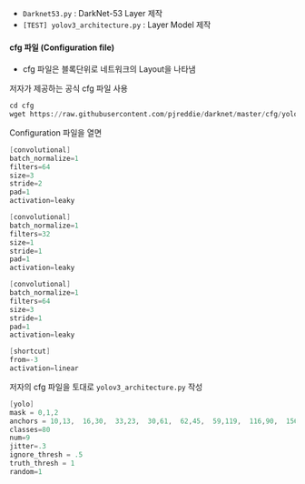 - ```Darknet53.py``` : DarkNet-53 Layer 제작
- ```[TEST] yolov3_architecture.py``` : Layer Model 제작

#### cfg 파일 (Configuration file)

- cfg 파일은 블록단위로 네트워크의 Layout을 나타냄

저자가 제공하는 공식 cfg 파일 사용  

```python
cd cfg
wget https://raw.githubusercontent.com/pjreddie/darknet/master/cfg/yolov3.cfg
```

Configuration 파일을 열면

```c
[convolutional]
batch_normalize=1
filters=64
size=3
stride=2
pad=1
activation=leaky

[convolutional]
batch_normalize=1
filters=32
size=1
stride=1
pad=1
activation=leaky

[convolutional]
batch_normalize=1
filters=64
size=3
stride=1
pad=1
activation=leaky

[shortcut]
from=-3
activation=linear
```
저자의 cfg 파일을 토대로 ```yolov3_architecture.py``` 작성

```c
[yolo]
mask = 0,1,2
anchors = 10,13,  16,30,  33,23,  30,61,  62,45,  59,119,  116,90,  156,198,  373,326
classes=80
num=9
jitter=.3
ignore_thresh = .5
truth_thresh = 1
random=1
```
